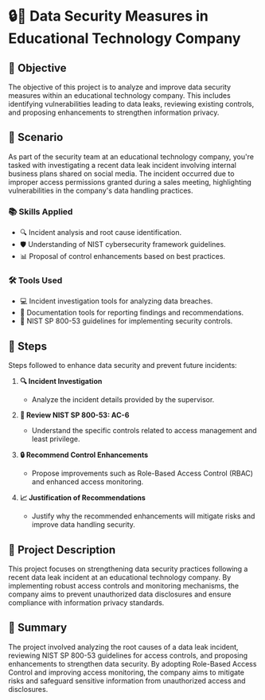 # 🔒📁 Data Security Measures in Educational Technology Company

## 🎯 Objective
The objective of this project is to analyze and improve data security measures within an educational technology company. This includes identifying vulnerabilities leading to data leaks, reviewing existing controls, and proposing enhancements to strengthen information privacy.

## 📖 Scenario
As part of the security team at an educational technology company, you're tasked with investigating a recent data leak incident involving internal business plans shared on social media. The incident occurred due to improper access permissions granted during a sales meeting, highlighting vulnerabilities in the company's data handling practices.

### 📚 Skills Applied
- 🔍 Incident analysis and root cause identification.
- 🛡️ Understanding of NIST cybersecurity framework guidelines.
- 📊 Proposal of control enhancements based on best practices.

### 🛠️ Tools Used
- 💻 Incident investigation tools for analyzing data breaches.
- 📝 Documentation tools for reporting findings and recommendations.
- 📘 NIST SP 800-53 guidelines for implementing security controls.

## 📝 Steps
Steps followed to enhance data security and prevent future incidents:

1. **🔍 Incident Investigation**
   - Analyze the incident details provided by the supervisor.

2. **📜 Review NIST SP 800-53: AC-6**
   - Understand the specific controls related to access management and least privilege.

3. **🔒 Recommend Control Enhancements**
   - Propose improvements such as Role-Based Access Control (RBAC) and enhanced access monitoring.

4. **📈 Justification of Recommendations**
   - Justify why the recommended enhancements will mitigate risks and improve data handling security.

## 📜 Project Description
This project focuses on strengthening data security practices following a recent data leak incident at an educational technology company. By implementing robust access controls and monitoring mechanisms, the company aims to prevent unauthorized data disclosures and ensure compliance with information privacy standards.

## 📄 Summary
The project involved analyzing the root causes of a data leak incident, reviewing NIST SP 800-53 guidelines for access controls, and proposing enhancements to strengthen data security. By adopting Role-Based Access Control and improving access monitoring, the company aims to mitigate risks and safeguard sensitive information from unauthorized access and disclosures.
